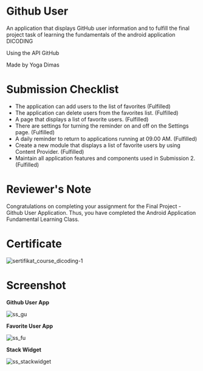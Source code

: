 # Github User
An application that displays GitHub user information and to fulfill the final project task of learning the fundamentals of the android application DICODING

Using the API GitHub

Made by Yoga Dimas

# Submission Checklist
- The application can add users to the list of favorites (Fulfilled)
- The application can delete users from the favorites list. (Fulfilled)
- A page that displays a list of favorite users. (Fulfilled)
- There are settings for turning the reminder on and off on the Settings page. (Fulfilled)
- A daily reminder to return to applications running at 09.00 AM. (Fulfilled)
- Create a new module that displays a list of favorite users by using Content Provider. (Fulfilled)
- Maintain all application features and components used in Submission 2. (Fulfilled)

# Reviewer's Note
Congratulations on completing your assignment for the Final Project - Github User Application. Thus, you have completed the Android Application Fundamental Learning Class.

# Certificate
![sertifikat_course_dicoding-1](https://user-images.githubusercontent.com/60217207/89104241-011f9b00-d442-11ea-99e2-b9a494094195.png)

# Screenshot

**Github User App**

![ss_gu](https://user-images.githubusercontent.com/60217207/89104814-61184080-d446-11ea-9119-027e80959666.png)

**Favorite User App**

![ss_fu](https://user-images.githubusercontent.com/60217207/89104813-5f4e7d00-d446-11ea-993f-0d112851089b.png)

**Stack Widget**

![ss_stackwidget](https://user-images.githubusercontent.com/60217207/89105018-e3edcb00-d447-11ea-8661-ed2c19bdf4f4.png)
